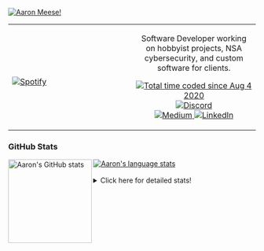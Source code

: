 [![Aaron Meese!](https://user-images.githubusercontent.com/17814535/88975338-a2aabf00-d27f-11ea-963f-8a19608716b4.png)](https://github.com/ajmeese7/readme-ascii "README ASCII")

<!-- Modified from project here: https://github.com/novatorem/novatorem -->
<table width="100%"> 
  <tr>
  <td width="50%">
      
&nbsp; <br> [![Spotify](https://ajmeese7.vercel.app/api/spotify)](https://open.spotify.com/user/ajmeese)

  </td>
  <td width="50%">
    <p align="center">
    Software Developer working on hobbyist projects, NSA cybersecurity, and custom software for clients.
    </p>
    <p align="center">
      <a href="https://wakatime.com/@f726891d-3b02-46cd-9b60-e8c59f9e2b14">
        <img src="https://wakatime.com/badge/user/f726891d-3b02-46cd-9b60-e8c59f9e2b14.svg" alt="Total time coded since Aug 4 2020" title="WakaTime" />
      </a>
      <a href="http://link.aaronmeese.com/discord">
        <img src="https://img.shields.io/badge/discord-ajmeese7%234835-369?style=flat-square&logo=discord&logoColor=white&color=purple" alt="Discord" title="Discord">
      </a>
      <br />
      <a href="https://link.aaronmeese.com/medium">
        <img src="https://img.shields.io/badge/medium-ajmeese7-1DB954?style=flat-square&logo=medium&logoColor=white" alt="Medium" title="Medium">
      </a>
      <a href="https://link.aaronmeese.com/linkedin">
        <img src="https://img.shields.io/badge/linkedIn-aaronmeese-1DB954?style=flat-square&logo=linkedin&logoColor=white&color=blue" alt="LinkedIn" title="LinkedIn">
      </a>
    </p>
  </td>

</table>

[//]: <> (The `&nbsp;` is to have Aphelion take up more space)

### GitHub Stats ###

<a href="https://profile-summary-for-github.com/user/ajmeese7">
  <img align="left" height="170px" src="https://github-readme-stats.vercel.app/api?username=ajmeese7&show_icons=true&line_height=27&count_private=true" alt="Aaron's GitHub stats"/>
  <img src="https://github-readme-stats.vercel.app/api/top-langs/?username=ajmeese7&hide_langs_below=5&layout=compact" alt="Aaron's language stats"/>
</a>

<br />
<br />
<details>
<summary>Click here for detailed stats!</summary>

### :zap: Recent Activity
<!--START_SECTION:activity-->
1. 💪 Opened PR [#113](https://github.com/meeseOS/meeseOS/pull/113) in [meeseOS/meeseOS](https://github.com/meeseOS/meeseOS)
2. ❗️ Closed issue [#103](https://github.com/meeseOS/meeseOS/issues/103) in [meeseOS/meeseOS](https://github.com/meeseOS/meeseOS)
3. 🎉 Merged PR [#112](https://github.com/meeseOS/meeseOS/pull/112) in [meeseOS/meeseOS](https://github.com/meeseOS/meeseOS)
4. 💪 Opened PR [#112](https://github.com/meeseOS/meeseOS/pull/112) in [meeseOS/meeseOS](https://github.com/meeseOS/meeseOS)
5. 🎉 Merged PR [#111](https://github.com/meeseOS/meeseOS/pull/111) in [meeseOS/meeseOS](https://github.com/meeseOS/meeseOS)
<!--END_SECTION:activity-->

### 🧐 Waka Stats
<!--START_SECTION:waka-->
![Code Time](http://img.shields.io/badge/Code%20Time-1%2C267%20hrs%2052%20mins-blue)

**🐱 My GitHub Data** 

> 🏆 1,137 Contributions in the Year 2022
 > 
> 📦 197.9 kB Used in GitHub's Storage 
 > 
> 💼 Opted to Hire
 > 
> 📜 83 Public Repositories 
 > 
> 🔑 30 Private Repositories  
 > 
**I'm an Early 🐤** 

```text
🌞 Morning    139 commits    █████░░░░░░░░░░░░░░░░░░░░   20.62% 
🌆 Daytime    242 commits    █████████░░░░░░░░░░░░░░░░   35.91% 
🌃 Evening    289 commits    ██████████░░░░░░░░░░░░░░░   42.88% 
🌙 Night      4 commits      ░░░░░░░░░░░░░░░░░░░░░░░░░   0.59%

```
📅 **I'm Most Productive on Tuesday** 

```text
Monday       98 commits     ███░░░░░░░░░░░░░░░░░░░░░░   14.54% 
Tuesday      119 commits    ████░░░░░░░░░░░░░░░░░░░░░   17.66% 
Wednesday    73 commits     ██░░░░░░░░░░░░░░░░░░░░░░░   10.83% 
Thursday     94 commits     ███░░░░░░░░░░░░░░░░░░░░░░   13.95% 
Friday       60 commits     ██░░░░░░░░░░░░░░░░░░░░░░░   8.9% 
Saturday     114 commits    ████░░░░░░░░░░░░░░░░░░░░░   16.91% 
Sunday       116 commits    ████░░░░░░░░░░░░░░░░░░░░░   17.21%

```


📊 **This Week I Spent My Time On** 

```text
⌚︎ Time Zone: America/New_York

💬 Programming Languages: 
JavaScript               14 hrs 24 mins      ███████████████████░░░░░░   79.09% 
SCSS                     1 hr 15 mins        █░░░░░░░░░░░░░░░░░░░░░░░░   6.93% 
Other                    51 mins             █░░░░░░░░░░░░░░░░░░░░░░░░   4.73% 
JSON                     43 mins             █░░░░░░░░░░░░░░░░░░░░░░░░   3.94% 
Markdown                 37 mins             ░░░░░░░░░░░░░░░░░░░░░░░░░   3.44%

🐱‍💻 Projects: 
aaronmeese.com           15 hrs 51 mins      █████████████████████░░░░   87.08% 
snapchat-share           41 mins             █░░░░░░░░░░░░░░░░░░░░░░░░   3.77% 
osjs-client              30 mins             ░░░░░░░░░░░░░░░░░░░░░░░░░   2.83% 
osjs-dev-meta            23 mins             ░░░░░░░░░░░░░░░░░░░░░░░░░   2.14% 
stack_overflow           13 mins             ░░░░░░░░░░░░░░░░░░░░░░░░░   1.27%

```

**I Mostly Code in JavaScript** 

```text
JavaScript               32 repos            ████████████░░░░░░░░░░░░░   47.76% 
HTML                     9 repos             ███░░░░░░░░░░░░░░░░░░░░░░   13.43% 
Python                   6 repos             ██░░░░░░░░░░░░░░░░░░░░░░░   8.96% 
Java                     4 repos             █░░░░░░░░░░░░░░░░░░░░░░░░   5.97% 
CSS                      3 repos             █░░░░░░░░░░░░░░░░░░░░░░░░   4.48%

```



 Last Updated on 10/09/2022 16:03:09 UTC
<!--END_SECTION:waka-->
</details>

